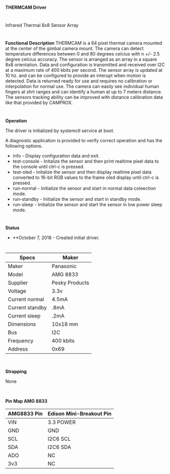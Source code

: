 **THERMCAM Driver**
#
Infrared Thermal 8x8 Sensor Array
#
**Functional Description**
THERMCAM is a 64 pixel thermal camera mounted at the center of the gimbal camera mount.
The camera can detect temperature differences between 0 and 80 degrees celcius with
n +/- 2.5 degree celcius accuracy. The sensor is arranged as an array in a square 8x8
orientation. Data and configuration is transmitted and received over
I2C at a maximum rate of 400 kbits per second. The sensor array is updated at 10 hz.
and can be configured to provide an interupt when motion is detected. Data is returned
ready for use and requires no calibration or interpolation for normal use. The camera can
easily see individual human fingers at shrt ranges and can identify a human at up to
7 meters distance. The sensors tracking ability can be improved with distance calibration
data like that provided by CAMPROX.


#
**Operation**

The driver is initialized by systemctl service at boot.

A diagnostic application is provided to verify correct operation and has the following
options.
* info - Display configuration data and exit.
* test-console - Initalize the sensor and then print realtime pixel data to the console
  until ctrl-c is pressed.
* test-oled - Initalize the sensor and then display realtime pixel data converted to 16-bit
  RGB values to the frame oled display until ctrl-c is pressed.
* run-normal - Initialize the sensor and start in normal data coleection mode.
* run-standby - Initialize the sensor and start in standby mode.
* run-sleep - Initialize the sensor and start the sensor in low power sleep mode.
#
**Status**
* **October 7, 2018 - Created initial driver.
#


| Specs      | Maker       |
| ---------- | -------     |
| Maker      | Panasonic   |
| Model      | AMG 8833    |
| Supplier   | Pesky Products
| Voltage    | 3.3v        |
| Current normal | 4.5mA        |
| Current standby | .8mA        |
| Current sleep | .2mA        |
| Dimensions |	10x18 mm    |
| Bus        | I2C         |
| Frequency  | 400 kbits   |
| Address    | 0x69        |
&nbsp;

**Strapping**

None

&nbsp;


**Pin Map AMG 8833**

|AMG8833 Pin		| Edison Mini-Breakout Pin |
|------------- | ------------------------- |
| VIN          | 3.3 POWER     |
| GND          | GND           |
| SCL          | I2C6	SCL    |
| SDA          | I2C6	SDA    |
| ADO          | NC            |
| 3v3          | NC            |


